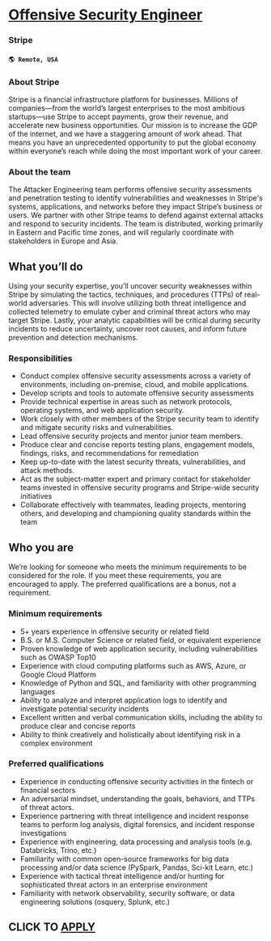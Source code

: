 # [Offensive Security Engineer](https://www.remotewlb.com/apply/offensive-security-engineer-116575)  
### Stripe  
#### `🌎 Remote, USA `  

### About Stripe

Stripe is a financial infrastructure platform for businesses. Millions of companies—from the world’s largest enterprises to the most ambitious startups—use Stripe to accept payments, grow their revenue, and accelerate new business opportunities. Our mission is to increase the GDP of the internet, and we have a staggering amount of work ahead. That means you have an unprecedented opportunity to put the global economy within everyone’s reach while doing the most important work of your career.

### **About the team**

The Attacker Engineering team performs offensive security assessments and penetration testing to identify vulnerabilities and weaknesses in Stripe's systems, applications, and networks before they impact Stripe’s business or users. We partner with other Stripe teams to defend against external attacks and respond to security incidents. The team is distributed, working primarily in Eastern and Pacific time zones, and will regularly coordinate with stakeholders in Europe and Asia.

## **What you’ll do**

Using your security expertise, you'll uncover security weaknesses within Stripe by simulating the tactics, techniques, and procedures (TTPs) of real-world adversaries. This will involve utilizing both threat intelligence and collected telemetry to emulate cyber and criminal threat actors who may target Stripe. Lastly, your analytic capabilities will be critical during security incidents to reduce uncertainty, uncover root causes, and inform future prevention and detection mechanisms.

### **Responsibilities**

  * Conduct complex offensive security assessments across a variety of environments, including on-premise, cloud, and mobile applications. 
  * Develop scripts and tools to automate offensive security assessments
  * Provide technical expertise in areas such as network protocols, operating systems, and web application security. 
  * Work closely with other members of the Stripe security team to identify and mitigate security risks and vulnerabilities. 
  * Lead offensive security projects and mentor junior team members. 
  * Produce clear and concise reports testing plans, engagement models, findings, risks, and recommendations for remediation 
  * Keep up-to-date with the latest security threats, vulnerabilities, and attack methods. 
  * Act as the subject-matter expert and primary contact for stakeholder teams invested in offensive security programs and Stripe-wide security initiatives
  * Collaborate effectively with teammates, leading projects, mentoring others, and developing and championing quality standards within the team

## **Who you are**

We’re looking for someone who meets the minimum requirements to be considered for the role. If you meet these requirements, you are encouraged to apply. The preferred qualifications are a bonus, not a requirement.

### **Minimum requirements**

  * 5+ years experience in offensive security or related field
  * B.S. or M.S. Computer Science or related field, or equivalent experience
  * Proven knowledge of web application security, including vulnerabilities such as OWASP Top10
  * Experience with cloud computing platforms such as AWS, Azure, or Google Cloud Platform
  * Knowledge of Python and SQL, and familiarity with other programming languages
  * Ability to analyze and interpret application logs to identify and investigate potential security incidents
  * Excellent written and verbal communication skills, including the ability to produce clear and concise reports
  * Ability to think creatively and holistically about identifying risk in a complex environment

### **Preferred qualifications**

  * Experience in conducting offensive security activities in the fintech or financial sectors
  * An adversarial mindset, understanding the goals, behaviors, and TTPs of threat actors.
  * Experience partnering with threat intelligence and incident response teams to perform log analysis, digital forensics, and incident response investigations
  * Experience with engineering, data processing and analysis tools (e.g. Databricks, Trino, etc.)
  * Familiarity with common open-source frameworks for big data processing and/or data science (PySpark, Pandas, Sci-kit Learn, etc.)
  * Experience with tactical threat intelligence and/or hunting for sophisticated threat actors in an enterprise environment
  * Familiarity with network observability, security software, or data engineering solutions (osquery, Splunk, etc.)

  
## CLICK TO [APPLY](https://www.remotewlb.com/apply/offensive-security-engineer-116575)

